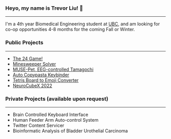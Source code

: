 ### Heyo, my name is Trevor Liu! 👋
---

I'm a 4th year Biomedical Engineering student at [UBC](https://www.ubc.ca/), and am looking for co-op opportunities 4-8 months for the coming Fall or Winter.

### Public Projects
---

- [The 24 Game!](https://github.com/ssxvi/Summer-2022---24-Game)
- [Minesweeper Solver](https://github.com/ssxvi/Summer-2022---24-Game)
- [MUSE-Pet, EEG-controlled Tamagochi](https://github.com/UBCMint/MUSE-Pet)
- [Auto Copypasta Keybinder](https://github.com/ssxvi/CopypastaTyper)
- [Tetris Board to Emoji Converter](https://github.com/ssxvi/Tetris-Emoji-Setup)
- [NeuroCubeX 2022](https://github.com/UBCMint/NTX-2022-Project)
  
### Private Projects (available upon request)
--- 

- Brain Controlled Keyboard Interface
- Human Feeder Arm Auto-control System
- Twitter Content Servicer
- Bioinformatic Analysis of Bladder Urothelial Carcinoma

<!--
**ssxvi/ssxvi** is a ✨ _special_ ✨ repository because its `README.md` (this file) appears on your GitHub profile.

Here are some ideas to get you started:

- 🔭 I’m currently working on ...
- 🌱 I’m currently learning ...
- 👯 I’m looking to collaborate on ...
- 🤔 I’m looking for help with ...
- 💬 Ask me about ...
- 📫 How to reach me: ...
- 😄 Pronouns: ...
- ⚡ Fun fact: ...
-->
